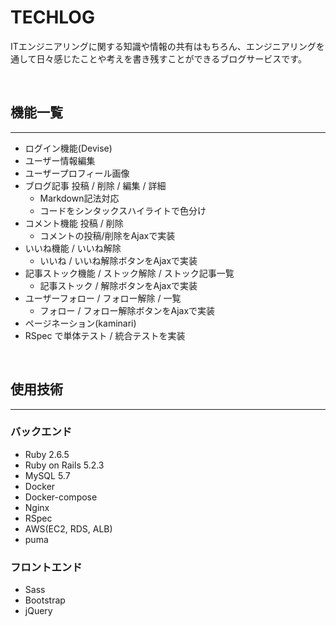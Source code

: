 # TECHLOG

ITエンジニアリングに関する知識や情報の共有はもちろん、エンジニアリングを通して日々感じたことや考えを書き残すことができるブログサービスです。

<br>



## 機能一覧
---
- ログイン機能(Devise)
- ユーザー情報編集
- ユーザープロフィール画像
- ブログ記事 投稿 / 削除 / 編集 / 詳細
  - Markdown記法対応
  - コードをシンタックスハイライトで色分け
- コメント機能 投稿 / 削除
  - コメントの投稿/削除をAjaxで実装
- いいね機能 / いいね解除
  - いいね / いいね解除ボタンをAjaxで実装
- 記事ストック機能 / ストック解除 / ストック記事一覧
  - 記事ストック / 解除ボタンをAjaxで実装
- ユーザーフォロー / フォロー解除 / 一覧
  - フォロー / フォロー解除ボタンをAjaxで実装
- ページネーション(kaminari)
- RSpec で単体テスト / 統合テストを実装


<br>


## 使用技術
---
### バックエンド
- Ruby 2.6.5
- Ruby on Rails 5.2.3
- MySQL 5.7
- Docker
- Docker-compose
- Nginx
- RSpec
- AWS(EC2, RDS, ALB)
- puma


### フロントエンド
- Sass
- Bootstrap
- jQuery
